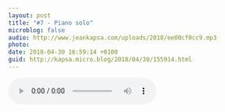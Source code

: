 ```yaml
---
layout: post
title: "#7 - Piano solo"
microblog: false
audio: http://www.jeankapsa.com/uploads/2018/ee00cf0cc9.mp3
photo: 
date: 2018-04-30 16:59:14 +0100
guid: http://kapsa.micro.blog/2018/04/30/155914.html
---
```

<audio controls="controls" src="http://www.jeankapsa.com/uploads/2018/ee00cf0cc9.mp3" />
